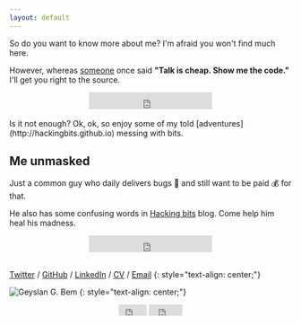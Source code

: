 ```yaml
---
layout: default
---
```


So do you want to know more about me? I'm afraid you won't find much here.

However, whereas [someone](https://lkml.org/lkml/2000/8/25/132) once said **"Talk is cheap. Show me the code."** I'll get you right to the source.

<div style="text-align: center;">
<iframe src="https://ghbtns.com/github-btn.html?user=geyslan&type=follow&count=true&size=large" allowtransparency="true" frameborder="0" scrolling="0" width="220px" height="30px"></iframe>
</div><br>
Is it not enough? Ok, ok, so enjoy some of my told [adventures](http://hackingbits.github.io) messing with bits.

## Me unmasked

Just a common guy who daily delivers bugs :bug: and still want to be paid :moneybag: for that.<br>

He also has some confusing words in [Hacking bits](http://hackingbits.github.io) blog. Come help him heal his madness.

<div style="text-align: center;">
<iframe src="https://ghbtns.com/github-btn.html?user=hackingbits&type=follow&count=true&size=large" allowtransparency="true" frameborder="0" scrolling="0" width="220px" height="30px"></iframe>
</div><br>

[Twitter](http://twitter.com/geyslangb) /
[GitHub](http://github.com/geyslan) / [LinkedIn](http://linkedin.com/in/geyslan) / [CV](https://github.com/geyslan/cv/blob/master/geyslan_bem_en.pdf) / [Email](mailto:geyslan@gmail.com)
{: style="text-align: center;"}

![Geyslan G. Bem](https://secure.gravatar.com/avatar/31a28d86319a0a1aa5df4f07e54876d5.jpg?s=200)
{: style="text-align: center;"}

<div style="text-align: center;">
<iframe src="https://ghbtns.com/github-btn.html?user=geyslan&repo=geyslan.github.io&type=fork&count=true" allowtransparency="true" frameborder="0" scrolling="0" width="50px" height="20px"></iframe>
<iframe src="https://ghbtns.com/github-btn.html?user=geyslan&repo=geyslan.github.io&type=watch&count=true&v=2" allowtransparency="true" frameborder="0" scrolling="0" width="60px" height="20px"></iframe>
</div>

